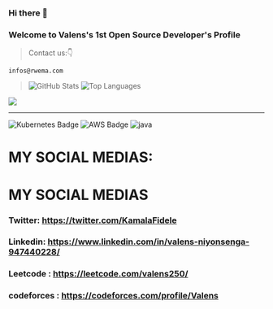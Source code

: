 ### Hi there 👋


### Welcome to Valens's 1st Open Source Developer's Profile
 >Contact us:👇
```
infos@rwema.com
```
> ![GitHub Stats](https://github-readme-stats.vercel.app/api?username=rwema3&theme=radical)
> ![Top Languages](https://github-readme-stats.vercel.app/api/top-langs/?username=rwema3&show_icons=true&theme=radical)


<a href="#"><img src="https://readme-typing-svg.herokuapp.com/?lines=Hey%20you%20!;%20I%20am%20Valens;%20a%20Senior%Fullstack%20developer;Web%20and%20Mobile%20Expert;2%2B%20years%20of%20rich%20experience;Always%20learning%20new%20tech&font=Pacifico&center=true&width=650&height=120&color=58a6ff&vCenter=true&size=45%22"></a>
<hr>


![Kubernetes Badge](https://img.shields.io/badge/Kubernetes-blue?style=for-the-badge)
![AWS Badge](https://img.shields.io/badge/AWS-orange?style=for-the-badge)
![java](https://img.shields.io/badge/AWS-orange?style=for-the-badge)

# MY SOCIAL MEDIAS:
# MY SOCIAL MEDIAS
### Twitter: https://twitter.com/KamalaFidele
### Linkedin: https://www.linkedin.com/in/valens-niyonsenga-947440228/
### Leetcode : https://leetcode.com/valens250/
### codeforces : https://codeforces.com/profile/Valens
